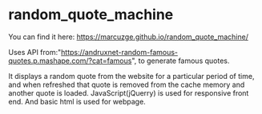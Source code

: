 # random_quote_machine

You can find it here: https://marcuzge.github.io/random_quote_machine/

Uses API from:"https://andruxnet-random-famous-quotes.p.mashape.com/?cat=famous", to generate famous quotes.

It displays a random quote from the website for a particular period of time, and when refreshed that quote is removed from the cache memory and another quote is loaded. JavaScript(jQuerry) is used for responsive front end. And basic html is used for webpage.
